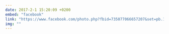 ```yaml
---
date: 2017-2-1 15:20:09 +0200
embed: "facebook"
link: "https://www.facebook.com/photo.php?fbid=735077066657207&set=pb.100004647608223.-2207520000.1491385418.&type=3&theater"
img: ""
---
```

